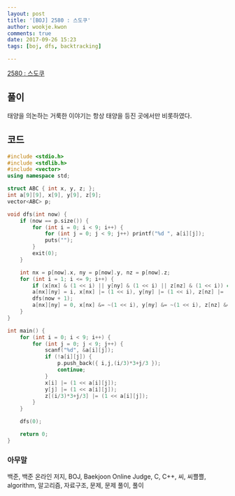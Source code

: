 ```yaml
---
layout: post
title: '[BOJ] 2580 : 스도쿠'
author: wookje.kwon
comments: true
date: 2017-09-26 15:23
tags: [boj, dfs, backtracking]

---
```


[2580 : 스도쿠](https://www.acmicpc.net/problem/2580)

## 풀이

태양을 의논하는 거룩한 이야기는 항상 태양을 등진 곳에서만 비롯하였다.

## 코드

```cpp
#include <stdio.h>
#include <stdlib.h>
#include <vector>
using namespace std;

struct ABC { int x, y, z; };
int a[9][9], x[9], y[9], z[9];
vector<ABC> p;

void dfs(int now) {
	if (now == p.size()) {
		for (int i = 0; i < 9; i++) {
			for (int j = 0; j < 9; j++) printf("%d ", a[i][j]);
			puts("");
		}
		exit(0);
	}

	int nx = p[now].x, ny = p[now].y, nz = p[now].z;
	for (int i = 1; i <= 9; i++) {
		if (x[nx] & (1 << i) || y[ny] & (1 << i) || z[nz] & (1 << i)) continue;
		a[nx][ny] = i, x[nx] |= (1 << i), y[ny] |= (1 << i), z[nz] |= (1 << i);
		dfs(now + 1);
		a[nx][ny] = 0, x[nx] &= ~(1 << i), y[ny] &= ~(1 << i), z[nz] &= ~(1 << i);
	}
}

int main() {
	for (int i = 0; i < 9; i++) {
		for (int j = 0; j < 9; j++) {
			scanf("%d", &a[i][j]);
			if (!a[i][j]) {
				p.push_back({ i,j,(i/3)*3+j/3 });
				continue;
			}
			x[i] |= (1 << a[i][j]);
			y[j] |= (1 << a[i][j]);
			z[(i/3)*3+j/3] |= (1 << a[i][j]);
		}
	}

	dfs(0);

	return 0;
}
```

### 아무말  
백준, 백준 온라인 저지, BOJ, Baekjoon Online Judge, C, C++, 씨, 씨쁠쁠, algorithm, 알고리즘, 자료구조, 문제, 문제 풀이, 풀이